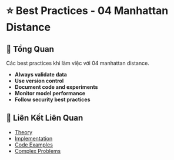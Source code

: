 # ⭐ Best Practices - 04 Manhattan Distance

## 🎯 Tổng Quan

Các best practices khi làm việc với 04 manhattan distance.

- **Always validate data**
- **Use version control**
- **Document code and experiments**
- **Monitor model performance**
- **Follow security best practices**

## 🔗 Liên Kết Liên Quan

- [Theory](./THEORY_04_manhattan_distance.md)
- [Implementation](./IMPLEMENTATION_04_manhattan_distance.md)
- [Code Examples](./CODE_EXAMPLES_04_manhattan_distance.md)
- [Complex Problems](./COMPLEX_PROBLEMS.md)
